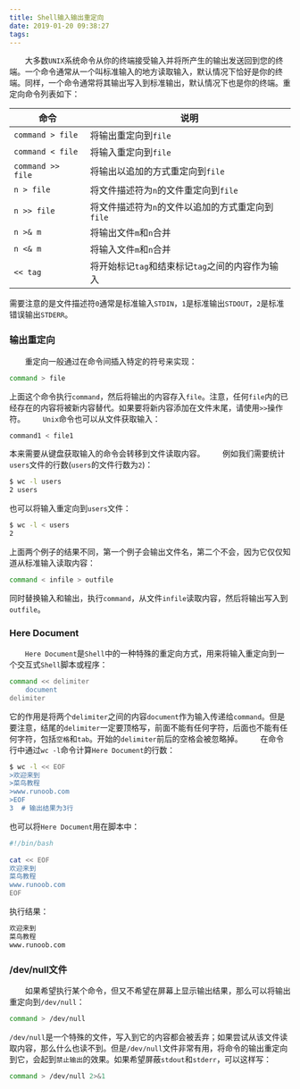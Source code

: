 ```yaml
---
title: Shell输入输出重定向
date: 2019-01-20 09:38:27
tags:
---
```

&emsp;&emsp;大多数`UNIX`系统命令从你的终端接受输入并将所产生的输出发送回到您的终端。一个命令通常从一个叫标准输入的地方读取输入，默认情况下恰好是你的终端。同样，一个命令通常将其输出写入到标准输出，默认情况下也是你的终端。重定向命令列表如下：

命令               | 说明
------------------|------------------
`command > file`  | 将输出重定向到`file`
`command < file`  | 将输入重定向到`file`
`command >> file` | 将输出以追加的方式重定向到`file`
`n > file`        | 将文件描述符为`n`的文件重定向到`file`
`n >> file`       | 将文件描述符为`n`的文件以追加的方式重定向到`file`
`n >& m`          | 将输出文件`m`和`n`合并
`n <& m`          | 将输入文件`m`和`n`合并
`<< tag`          | 将开始标记`tag`和结束标记`tag`之间的内容作为输入

需要注意的是文件描述符`0`通常是标准输入`STDIN`，`1`是标准输出`STDOUT`，`2`是标准错误输出`STDERR`。

### 输出重定向

&emsp;&emsp;重定向一般通过在命令间插入特定的符号来实现：

``` bash
command > file
```

上面这个命令执行`command`，然后将输出的内容存入`file`。注意，任何`file`内的已经存在的内容将被新内容替代。如果要将新内容添加在文件末尾，请使用`>>`操作符。
&emsp;&emsp;`Unix`命令也可以从文件获取输入：

``` bash
command1 < file1
```

本来需要从键盘获取输入的命令会转移到文件读取内容。
&emsp;&emsp;例如我们需要统计`users`文件的行数(`users`的文件行数为`2`)：

``` bash
$ wc -l users
2 users
```

也可以将输入重定向到`users`文件：

``` bash
$ wc -l < users
2
```

上面两个例子的结果不同，第一个例子会输出文件名，第二个不会，因为它仅仅知道从标准输入读取内容：

``` bash
command < infile > outfile
```

同时替换输入和输出，执行`command`，从文件`infile`读取内容，然后将输出写入到`outfile`。

### Here Document

&emsp;&emsp;`Here Document`是`Shell`中的一种特殊的重定向方式，用来将输入重定向到一个交互式`Shell`脚本或程序：

``` bash
command << delimiter
    document
delimiter
```

它的作用是将两个`delimiter`之间的内容`document`作为输入传递给`command`。但是要注意，结尾的`delimiter`一定要顶格写，前面不能有任何字符，后面也不能有任何字符，包括`空格`和`tab`。开始的`delimiter`前后的空格会被忽略掉。
&emsp;&emsp;在命令行中通过`wc -l`命令计算`Here Document`的行数：

``` bash
$ wc -l << EOF
>欢迎来到
>菜鸟教程
>www.runoob.com
>EOF
3  # 输出结果为3行
```

也可以将`Here Document`用在脚本中：

``` bash
#!/bin/bash
​
cat << EOF
欢迎来到
菜鸟教程
www.runoob.com
EOF
```

执行结果：

``` bash
欢迎来到
菜鸟教程
www.runoob.com
```

### /dev/null文件

&emsp;&emsp;如果希望执行某个命令，但又不希望在屏幕上显示输出结果，那么可以将输出重定向到`/dev/null`：

``` bash
command > /dev/null
```

`/dev/null`是一个特殊的文件，写入到它的内容都会被丢弃；如果尝试从该文件读取内容，那么什么也读不到。但是`/dev/null`文件非常有用，将命令的输出重定向到它，会起到`禁止输出`的效果。如果希望屏蔽`stdout`和`stderr`，可以这样写：

``` bash
command > /dev/null 2>&1
```